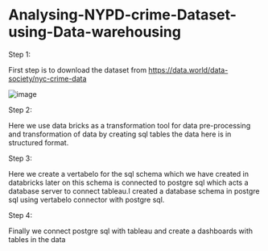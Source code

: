 # Analysing-NYPD-crime-Dataset-using-Data-warehousing

Step 1:

First step is to download the dataset from https://data.world/data-society/nyc-crime-data

![image](https://user-images.githubusercontent.com/90359737/153314138-f5a8e65d-78b7-4999-8590-f445f92eaaca.png)


Step 2:

Here we use data bricks as a transformation tool for data pre-processing and transformation of data by creating sql tables the data here is in structured format.

Step 3:

Here we create a vertabelo for the sql schema which we have created in databricks later on this schema is connected to postgre sql which acts a database server to connect tableau.I created a database schema in postgre sql using vertabelo connector with postgre sql.

Step 4:

Finally we connect postgre sql with tableau and create a dashboards with tables in the data
